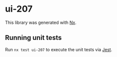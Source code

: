# ui-207

This library was generated with [Nx](https://nx.dev).

## Running unit tests

Run `nx test ui-207` to execute the unit tests via [Jest](https://jestjs.io).
